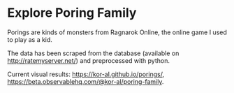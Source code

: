# Explore Poring Family

Porings are kinds of monsters from Ragnarok Online, the online game I used to play as a kid.

The data has been scraped from the database (available on http://ratemyserver.net/) and preprocessed with python.

Current visual results: https://kor-al.github.io/porings/, https://beta.observablehq.com/@kor-al/poring-family.
